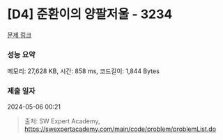 # [D4] 준환이의 양팔저울 - 3234 

[문제 링크](https://swexpertacademy.com/main/code/problem/problemDetail.do?contestProbId=AWAe7XSKfUUDFAUw) 

### 성능 요약

메모리: 27,628 KB, 시간: 858 ms, 코드길이: 1,844 Bytes

### 제출 일자

2024-05-06 00:21



> 출처: SW Expert Academy, https://swexpertacademy.com/main/code/problem/problemList.do